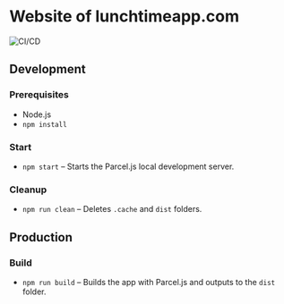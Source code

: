 # Website of lunchtimeapp.com
![CI/CD](https://github.com/lunchtimeapp/website/workflows/CI/CD/badge.svg?branch=master)

## Development

### Prerequisites
- Node.js
- `npm install`

### Start
- `npm start` – Starts the Parcel.js local development server.

### Cleanup
- `npm run clean` – Deletes `.cache` and `dist` folders.

## Production

### Build
- `npm run build` – Builds the app with Parcel.js and outputs to the `dist` folder.
